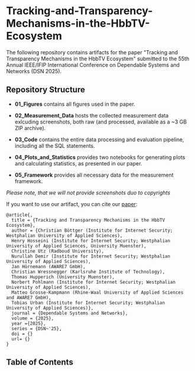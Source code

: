 # Tracking-and-Transparency-Mechanisms-in-the-HbbTV-Ecosystem
The following repository contains artifacts for the paper "Tracking and Transparency Mechanisms in the HbbTV Ecosystem" submitted to the 55th Annual IEEE/IFIP International Conference on Dependable Systems and Networks (DSN 2025).

## Repository Structure

- **01_Figures**  contains all figures used in the paper.
  
- **02_Measurement_Data** hosts the collected measurement data exlcuding screenshots, both raw (and processed, available as a ~3 GB ZIP archive).
  
- **03_Code** contains the entire data processing and evaluation pipeline, including all the SQL statements. 
  
- **04_Plots_and_Statistics** provides two notebooks for generating plots and calculating statistics, as presented in our paper.

- **05_Framework** provides all necessary data for the measurement framework.

_Please note, that we will not provide screenshots duo to copyrights_

If you want to use our artifact, you can cite our [paper]():

```
@article{,
  title = {Tracking and Transparency Mechanisms in the HbbTV Ecosystem},
  author = {Christian Böttger (Institute for Internet Security; Westphalian University of Applied Sciences),
  Henry Hosseini (Institute for Internet Security; Westphalian University of Applied Sciences, University Muenster),
  Christine Utz (Radboud University),
  Nurullah Demir (Institute for Internet Security; Westphalian University of Applied Sciences), 
  Jan Hörnemann (AWARE7 GmbH), 
  Christian Wressnegger (Karlsruhe Institute of Technology),
  Thomas Hupperich (University Muenster),
  Norbert Pohlmann (Institute for Internet Security; Westphalian University of Applied Sciences), 
  Matteo Grosse-Kampmann (Rhine-Waal University of Applied Sciences and AWARE7 GmbH), 
  Tobias Urban (Institute for Internet Security; Westphalian University of Applied Sciences)},
  journal = {Dependable Systems and Networks},
  volume = {2025}, 
  year ={2025},
  series = {DSN~'25}, 
  doi = {}
  url= {}
}
```

## Table of Contents
